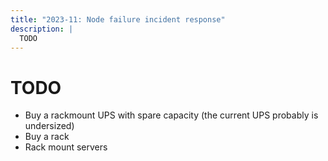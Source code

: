 ```yaml
---
title: "2023-11: Node failure incident response"
description: |
  TODO
---
```


# TODO

* Buy a rackmount UPS with spare capacity (the current UPS probably is undersized)
* Buy a rack
* Rack mount servers
